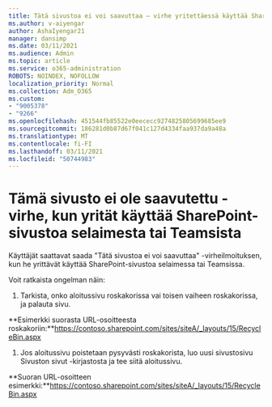 ```yaml
---
title: Tätä sivustoa ei voi saavuttaa – virhe yritettäessä käyttää SharePoint-sivustoa selaimesta tai Teamsista
ms.author: v-aiyengar
author: AshaIyengar21
manager: dansimp
ms.date: 03/11/2021
ms.audience: Admin
ms.topic: article
ms.service: o365-administration
ROBOTS: NOINDEX, NOFOLLOW
localization_priority: Normal
ms.collection: Adm_O365
ms.custom:
- "9005378"
- "9266"
ms.openlocfilehash: 451544fb85522e0eececc9274825805699685ee9
ms.sourcegitcommit: 186281d0b87d67f041c127d4334faa937da9a48a
ms.translationtype: MT
ms.contentlocale: fi-FI
ms.lasthandoff: 03/11/2021
ms.locfileid: "50744983"
---
```

# <a name="this-site-cant-be-reached-error-when-trying-to-access-sharepoint-site-from-browser-or-teams"></a>Tämä sivusto ei ole saavutettu -virhe, kun yrität käyttää SharePoint-sivustoa selaimesta tai Teamsista

Käyttäjät saattavat saada "Tätä sivustoa ei voi saavuttaa" -virheilmoituksen, kun he yrittävät käyttää SharePoint-sivustoa selaimessa tai Teamsissa. 

Voit ratkaista ongelman näin: 

1. Tarkista, onko aloitussivu roskakorissa vai toisen vaiheen roskakorissa, ja palauta sivu.

**Esimerkki suorasta URL-osoitteesta roskakoriin:**https://contoso.sharepoint.com/sites/siteA/_layouts/15/RecycleBin.aspx

1. Jos aloitussivu poistetaan pysyvästi roskakorista, luo uusi sivustosivu Sivuston sivut -kirjastosta ja tee siitä aloitussivu. 

**Suoran URL-osoitteen esimerkki:**https://contoso.sharepoint.com/sites/siteA/_layouts/15/RecycleBin.aspx